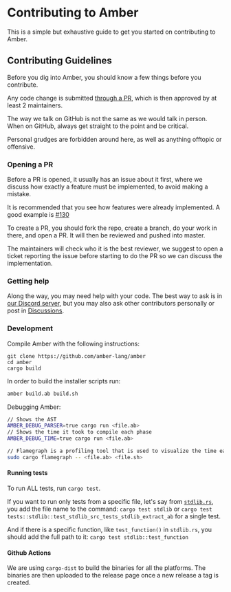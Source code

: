 # Contributing to Amber

This is a simple but exhaustive guide to get you started on contributing to Amber.

## Contributing Guidelines

Before you dig into Amber, you should know a few things before you contribute.

Any code change is submitted [through a PR](https://github.com/amber-lang/Amber/pulls), which is then approved by at least 2 maintainers.

The way we talk on GitHub is not the same as we would talk in person. When on GitHub, always get straight to the point and be critical.

Personal grudges are forbidden around here, as well as anything offtopic or offensive.

### Opening a PR

Before a PR is opened, it usually has an issue about it first, where we discuss how exactly a feature must be implemented, to avoid making a mistake.

It is recommended that you see how features were already implemented. A good example is [#130](https://github.com/amber-lang/Amber/issues/130)

To create a PR, you should fork the repo, create a branch, do your work in there, and open a PR. It will then be reviewed and pushed into master.

The maintainers will check who it is the best reviewer, we suggest to open a ticket reporting the issue before starting to do the PR so we can discuss the implementation.

### Getting help

Along the way, you may need help with your code. The best way to ask is in [our Discord server](https://discord.com/invite/cjHjxbsDvZ), but you may also ask other contributors personally or post in [Discussions](https://github.com/amber-lang/Amber/discussions).

### Development

Compile Amber with the following instructions:

```
git clone https://github.com/amber-lang/amber
cd amber
cargo build
```

In order to build the installer scripts run:

```bash
amber build.ab build.sh
```

Debugging Amber:
```bash
// Shows the AST
AMBER_DEBUG_PARSER=true cargo run <file.ab>
// Shows the time it took to compile each phase
AMBER_DEBUG_TIME=true cargo run <file.ab>

// Flamegraph is a profiling tool that is used to visualize the time each function took to execute
sudo cargo flamegraph -- <file.ab> <file.sh>
```

#### Running tests

To run ALL tests, run `cargo test`.

If you want to run only tests from a specific file, let's say from [`stdlib.rs`](src/tests/stdlib.rs), you add the file name to the command: `cargo test stdlib` or `cargo test tests::stdlib::test_stdlib_src_tests_stdlib_extract_ab` for a single test.

And if there is a specific function, like `test_function()` in `stdlib.rs`, you should add the full path to it: `cargo test stdlib::test_function` 

#### Github Actions
We are using `cargo-dist` to build the binaries for all the platforms. The binaries are then uploaded to the release page once a new release a tag is created.
